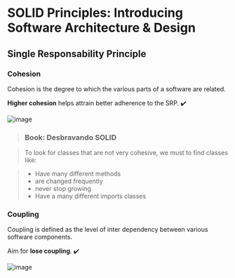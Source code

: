 # SOLID Principles: Introducing Software Architecture & Design

## Single Responsability Principle

### Cohesion

Cohesion is the degree to which the various parts of a software are related.

__Higher cohesion__ helps attrain better adherence to the SRP. :heavy_check_mark:

![image](https://user-images.githubusercontent.com/61791877/209589716-bbfce202-0fc8-4af3-b12c-f35f24ef6f35.png)

>### Book: Desbravando SOLID

>To look for classes that are not very cohesive, we must to find classes like:

>- Have many different methods
>- are changed frequently
>- never stop growing
>- Have a many different imports classes

### Coupling

Coupling is defined as the level of inter dependency between various software components.

Aim for __lose coupling__. :heavy_check_mark:

![image](https://user-images.githubusercontent.com/61791877/209590216-99397905-47f4-478a-8e8c-a9262cda5834.png)




